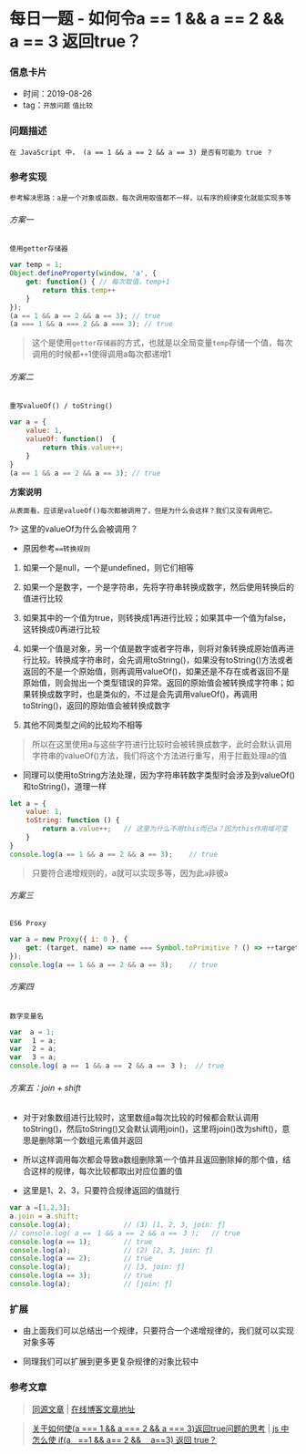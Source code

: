 # 每日一题 - 如何令a == 1 && a == 2 && a == 3 返回true？

### 信息卡片

- 时间：2019-08-26
- tag：`开放问题` `值比较`

### 问题描述

	在 JavaScript 中， (a == 1 && a == 2 && a == 3) 是否有可能为 true ？

### 参考实现

	参考解决思路：a是一个对象或函数，每次调用取值都不一样，以有序的规律变化就能实现多等

###### 方案一

	使用getter存储器

``` js
var temp = 1;
Object.defineProperty(window, 'a', {
    get: function() { // 每次取值，temp+1
        return this.temp++
    }
});
(a == 1 && a == 2 && a == 3); // true
(a === 1 && a === 2 && a === 3); // true
```

> 这个是使用`getter存储器`的方式，也就是以全局变量`temp`存储一个值，每次调用的时候都`++`1使得调用a每次都递增1

###### 方案二

	重写valueOf() / toString()

``` js
var a = {
	value: 1,
	valueOf: function()  {
		return this.value++;
	}
}
(a == 1 && a == 2 && a == 3); // true
```

**方案说明**

	从表面看，应该是valueOf()每次都被调用了，但是为什么会这样？我们又没有调用它。

?> 这里的valueOf为什么会被调用？

* 原因参考`==转换规则`

1. 如果一个是null，一个是undefined，则它们相等

2. 如果一个是数字，一个是字符串，先将字符串转换成数字，然后使用转换后的值进行比较

3. 如果其中的一个值为true，则转换成1再进行比较；如果其中一个值为false，这转换成0再进行比较

4. 如果一个值是对象，另一个值是数字或者字符串，则将对象转换成原始值再进行比较。转换成字符串时，会先调用toString()，如果没有toString()方法或者返回的不是一个原始值，则再调用valueOf()，如果还是不存在或者返回不是原始值，则会抛出一个类型错误的异常。返回的原始值会被转换成字符串；如果转换成数字时，也是类似的，不过是会先调用valueOf()，再调用toString()，返回的原始值会被转换成数字

5. 其他不同类型之间的比较均不相等

> 所以在这里使用a与这些字符进行比较时会被转换成数字，此时会默认调用字符串的valueOf()方法，我们将这个方法进行重写，用于拦截处理a的值

* 同理可以使用toString方法处理，因为字符串转数字类型时会涉及到valueOf()和toString()，道理一样

``` js
let a = {
    value: 1,
    toString: function () {
        return a.value++;	// 这里为什么不用this而已a？因为this作用域可变
    }
}
console.log(a == 1 && a == 2 && a == 3);	// true
```

> 只要符合递增规则的，a就可以实现多等，因为此`a`非彼`a`

###### 方案三

	ES6 Proxy

``` js
var a = new Proxy({ i: 0 }, {
    get: (target, name) => name === Symbol.toPrimitive ? () => ++target.i : target[name],
});
console.log(a == 1 && a == 2 && a == 3);	// true
```

###### 方案四

	数字变量名

``` js
var  a = 1;
var ﾠ1 = a;
var ﾠ2 = a;
var ﾠ3 = a;
console.log( a ==ﾠ1 && a ==ﾠ2 && a ==ﾠ3 );	// true
```

###### 方案五：join + shift

* 对于对象数组进行比较时，这里数组a每次比较的时候都会默认调用toString()，然后toString()又会默认调用join()，这里将join()改为shift()，意思是删除第一个数组元素值并返回

* 所以这样调用每次都会导致a数组删除第一个值并且返回删除掉的那个值，结合这样的规律，每次比较都取出对应位置的值

* 这里是1、2、3，只要符合规律返回的值就行

``` js
var a =[1,2,3];
a.join = a.shift;
console.log(a);				// (3) [1, 2, 3, join: ƒ]
// console.log( a ==ﾠ1 && a ==ﾠ2 && a ==ﾠ3 );	// true
console.log(a == 1);		// true
console.log(a);				// (2) [2, 3, join: ƒ]
console.log(a == 2);		// true
console.log(a);				// [3, join: ƒ]
console.log(a == 3);		// true
console.log(a);				// [join: ƒ]
```

### 扩展

* 由上面我们可以总结出一个规律，只要符合一个递增规律的，我们就可以实现对象多等

* 同理我们可以扩展到更多更复杂规律的对象比较中

### 参考文章

> [同源文章](https://github.com/BrucePhoebus/fe-interview/edit/dev20190826/docs/daily/2019-08-26.md) | [在线博客文章地址](https://brucephoebus.github.io/developer-note/#/%E7%9F%A5%E8%AF%86%E7%AC%94%E8%AE%B0/%E5%BC%80%E6%BA%90%E8%B4%A1%E7%8C%AE/%E5%8F%82%E4%B8%8E%E5%BC%80%E6%BA%90%E9%A1%B9%E7%9B%AE/fe-interview/20190826-%E6%AF%8F%E6%97%A5%E4%B8%80%E9%A2%98)

> [关于如何使(a === 1 && a === 2 && a === 3)返回true问题的思考](https://github.com/azl397985856/fe-interview/issues/cnblogs.com/shapeY/p/10183749.html) | [js 中怎么使 if(aﾠ==1 && a== 2 && ﾠa==3) 返回 true？](https://juejin.im/post/5c219e92e51d450d5a01aca7)
